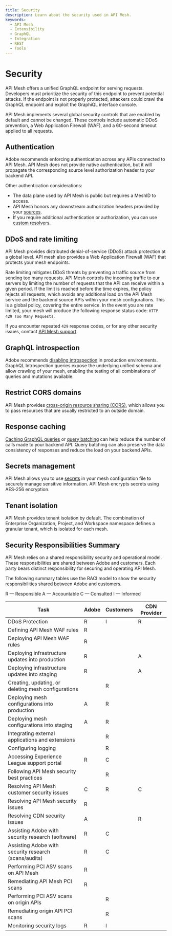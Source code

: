 ```yaml
---
title: Security
description: Learn about the security used in API Mesh.
keywords:
  - API Mesh
  - Extensibility
  - GraphQL
  - Integration
  - REST
  - Tools
---
```


# Security

API Mesh offers a unified GraphQL endpoint for serving requests. Developers must prioritize the security of this endpoint to prevent potential attacks. If the endpoint is not properly protected, attackers could crawl the GraphQL endpoint and exploit the GraphiQL interface console.

API Mesh implements several global security controls that are enabled by default and cannot be changed. These controls include automatic DDoS prevention, a Web Application Firewall (WAF), and a 60-second timeout applied to all requests.

## Authentication

Adobe recommends enforcing authentication across any APIs connected to API Mesh. API Mesh does not provide native authentication, but it will propagate the corresponding source level authorization header to your backend API.

Other authentication considerations:

* The data plane used by API Mesh is public but requires a MeshID to access.
* API Mesh honors any downstream authorization headers provided by your [sources](./basic/handlers/index.md).
* If you require additional authentication or authorization, you can use [custom resolvers](./advanced/extend/resolvers/index.md).

## DDoS and rate limiting

API Mesh provides distributed denial-of-service (DDoS) attack protection at a global level. API mesh also provides a Web Application Firewall (WAF) that protects your mesh endpoints.

Rate limiting mitigates DDoS threats by preventing a traffic source from sending too many requests. API Mesh controls the incoming traffic to our servers by limiting the number of requests that the API can receive within a given period. If the limit is reached before the time expires, the policy rejects all requests, which avoids any additional load on the API Mesh service and the backend source APIs within your mesh configurations. This is a global policy, covering the entire service. In the event you are rate limited, your mesh will produce the following response status code: `HTTP 429 Too Many Requests`.

If you encounter repeated `429` response codes, or for any other security issues, contact [API Mesh support](https://experienceleague.adobe.com/home?support-tab=home#support).

## GraphQL introspection

Adobe recommends [disabling introspection](./basic/work-with-mesh.md#disable-introspection) in production environments. GraphQL Introspection queries expose the underlying unified schema and allow crawling of your mesh, enabling the testing of all combinations of queries and mutations available.

## Restrict CORS domains

API Mesh provides [cross-origin resource sharing (CORS)](./advanced/cors.md), which allows you to pass resources that are usually restricted to an outside domain.

## Response caching

[Caching GraphQL queries](./advanced/caching/index.md) or [query batching](./advanced/extend/batching.md) can help reduce the number of calls made to your backend API. Query batching can also preserve the data consistency of responses and reduce the load on your backend APIs.

## Secrets management

API Mesh allows you to use [secrets](./advanced/secrets.md) in your mesh configuration file to securely manage sensitive information. API Mesh encrypts secrets using AES-256 encryption.

## Tenant isolation

API Mesh provides tenant isolation by default. The combination of Enterprise Organization, Project, and Workspace namespace defines a granular tenant, which is isolated for each mesh.

## Security Responsibilities Summary

API Mesh relies on a shared responsibility security and operational model. These responsibilities are shared between Adobe and customers. Each party bears distinct responsibility for securing and operating API Mesh.

The following summary tables use the RACI model to show the security responsibilities shared between Adobe and customers.

R — Responsible
A — Accountable
C — Consulted
I — Informed

| Task | Adobe | Customers | CDN Provider |
|------|-------|-----------|--------------|
| DDoS Protection | R | I | R |
| Defining API Mesh WAF rules | R | | |
| Deploying API Mesh WAF rules | R | | |
| Deploying infrastructure updates into production | R | | A |
| Deploying infrastructure updates into staging | R | | A |
| Creating, updating, or deleting mesh configurations | | R | |
| Deploying mesh configurations into production | A | R | |
| Deploying mesh configurations into staging | A | R | |
| Integrating external applications and extensions | | R | |
| Configuring logging | | R | |
| Accessing Experience League support portal | R | C | |
| Following API Mesh security best practices | | R | |
| Resolving API Mesh customer security issues | C | R | C |
| Resolving API Mesh security issues | R | | |
| Resolving CDN security issues | A | | R |
| Assisting Adobe with security research (software) | R | C | |
| Assisting Adobe with security research (scans/audits) | R | C | |
| Performing PCI ASV scans on API Mesh | R | | |
| Remediating API Mesh PCI scans | R | | |
| Performing PCI ASV scans on origin APIs | | R | |
| Remediating origin API PCI scans | | R | |
| Monitoring security logs | R | I | |
